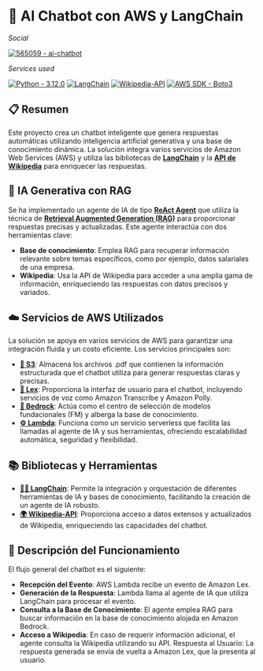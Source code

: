 # 🤖 AI Chatbot con AWS y LangChain

_Social_

[![565059 - ai-chatbot](https://img.shields.io/badge/565059-000000?logo=github&logoColor=ffffff)](https://github.com/565059 "Go to 565059's GitHub")

_Services used_

[![Python - 3.12.0](https://img.shields.io/static/v1?label=Python&message=v3.12.0&color=3776AB&labelColor=3776AB&logo=python&logoColor=ffffff)](https://www.python.org/downloads/release/python-3120/ "Go to Python") [![LangChain](https://img.shields.io/badge/🦜️🔗Langchain-v0.2.3-1C3C3C?&labelColor=1C3C3C)](https://github.com/langchain-ai "Go to LangChain") [![Wikipedia-API](https://img.shields.io/badge/Wikipedia--API-v0.6.8-000000?logo=wikipedia&logoColor=ffffff&labelColor=000000)](https://github.com/martin-majlis/Wikipedia-API "Go to Wikipedia-API") [![AWS SDK - Boto3](https://img.shields.io/badge/Boto3-v1.34.124-232f3e?logo=amazonwebservices&logoColor=ffffff&labelColor=232f3e)](https://github.com/boto/boto3 "Go to Boto3") 

## 📋 Resumen

Este proyecto crea un chatbot inteligente que genera respuestas automáticas utilizando inteligencia artificial generativa y una base de conocimiento dinámica. La solución integra varios servicios de Amazon Web Services (AWS) y utiliza las bibliotecas de [**LangChain**](https://github.com/langchain-ai/langchain) y la [**API de Wikipedia**](https://github.com/martin-majlis/Wikipedia-API) para enriquecer las respuestas.

## 🤔 IA Generativa con RAG

Se ha implementado un agente de IA de tipo [**ReAct Agent**](https://react-lm.github.io/) que utiliza la técnica de [**Retrieval Augmented Generation (RAG)**](https://aws.amazon.com/what-is/retrieval-augmented-generation/) para proporcionar respuestas precisas y actualizadas. Este agente interactúa con dos herramientas clave:

* **Base de conocimiento**: Emplea RAG para recuperar información relevante sobre temas específicos, como por ejemplo, datos salariales de una empresa.
* **Wikipedia**: Usa la API de Wikipedia para acceder a una amplia gama de información, enriqueciendo las respuestas con datos precisos y variados.

## ☁️ Servicios de AWS Utilizados

La solución se apoya en varios servicios de AWS para garantizar una integración fluida y un costo eficiente. Los servicios principales son:

* [**📁 S3**](https://aws.amazon.com/s3): Almacena los archivos .pdf que contienen la información estructurada que el chatbot utiliza para generar respuestas claras y precisas.
* [**💬 Lex**](https://aws.amazon.com/lex/): Proporciona la interfaz de usuario para el chatbot, incluyendo servicios de voz como Amazon Transcribe y Amazon Polly.
* [**🧠 Bedrock**](https://aws.amazon.com/bedrock/): Actúa como el centro de selección de modelos fundacionales (FM) y alberga la base de conocimiento.
* [**⚙ Lambda**](https://aws.amazon.com/lambda/): Funciona como un servicio serverless que facilita las llamadas al agente de IA y sus herramientas, ofreciendo escalabilidad automática, seguridad y flexibilidad.

## 📚 Bibliotecas y Herramientas

* [**🦜️🔗 LangChain**](https://github.com/langchain-ai/langchain): Permite la integración y orquestación de diferentes herramientas de IA y bases de conocimiento, facilitando la creación de un agente de IA robusto.
* [**🌍 Wikipedia-API**](https://github.com/martin-majlis/Wikipedia-API): Proporciona acceso a datos extensos y actualizados de Wikipedia, enriqueciendo las capacidades del chatbot.

## 🚀 Descripción del Funcionamiento

El flujo general del chatbot es el siguiente:

* **Recepción del Evento**: AWS Lambda recibe un evento de Amazon Lex.
* **Generación de la Respuesta**: Lambda llama al agente de IA que utiliza LangChain para procesar el evento.
* **Consulta a la Base de Conocimiento**: El agente emplea RAG para buscar información en la base de conocimiento alojada en Amazon Bedrock.
* **Acceso a Wikipedia**: En caso de requerir información adicional, el agente consulta la Wikipedia utilizando su API.
    Respuesta al Usuario: La respuesta generada se envía de vuelta a Amazon Lex, que la presenta al usuario.
